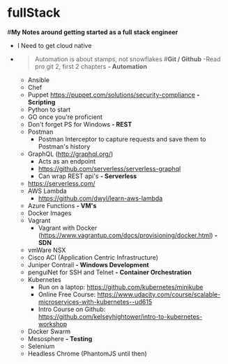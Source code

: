 # fullStack

#**My Notes around getting started as a full stack engineer**
- I Need to get cloud native
- > Automation is about stamps, not snowflakes
#**Git / Github**
  -Read pro git 2, first 2 chapters
**- Automation**
  - Ansible
  - Chef
  - Puppet https://puppet.com/solutions/security-compliance
**- Scripting**
  - Python to start
  - GO once you're proficient
  - Don't forget PS for Windows
**- REST**
  - Postman
    - Postman Interceptor to capture requests and save them to Postman's history
  - GraphQL (http://graphql.org/)
    - Acts as an endpoint
    - https://github.com/serverless/serverless-graphql
    - Can wrap REST api's
**- Serverless**
  - https://serverless.com/
  - AWS Lambda
    - https://github.com/dwyl/learn-aws-lambda
  - Azure Functions
**- VM's**
  - Docker Images
  - Vagrant
    - Vagrant with Docker (https://www.vagrantup.com/docs/provisioning/docker.html)
**- SDN**
  - vmWare NSX
  - Cisco ACI (Application Centric Infrastructure)
  - Juniper Contrail
**- Windows Development**
  - penguiNet for SSH and Telnet
**- Container Orchestration**
  - Kubernetes
    - Run on a laptop: https://github.com/kubernetes/minikube
    - Online Free Course: https://www.udacity.com/course/scalable-microservices-with-kubernetes--ud615
    - Intro Course on Github: https://github.com/kelseyhightower/intro-to-kubernetes-workshop
  - Docker Swarm
  - Mesosphere
**- Testing**
  - Selenium
  - Headless Chrome (PhantomJS until then)
